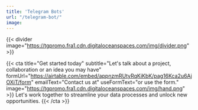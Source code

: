 ```yaml
---
title: 'Telegram Bots'
url: "/telegram-bot/"
image: 
---
```


{{< divider image="https://tgpromo.fra1.cdn.digitaloceanspaces.com/img/divider.png" >}}

{{< cta 
    title="Get started today" 
    subtitle="Let's talk about a project, collaboration or an idea you may have" 
    formUrl="https://airtable.com/embed/appnzmRUtyRqKiKbK/pag16Kca2u6AjOXiT/form"
    emailText="Contact us at"
    useFormText="or use the form."
    image="https://tgpromo.fra1.cdn.digitaloceanspaces.com/img/hand.png" >}}
Let's work together to streamline your data processes and unlock new opportunities.
{{< /cta >}}

